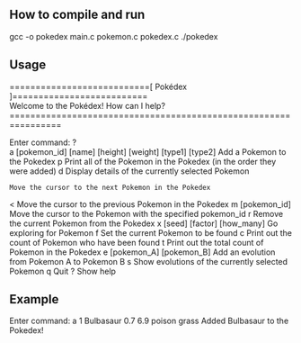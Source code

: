 ## How to compile and run
gcc -o pokedex main.c pokemon.c pokedex.c
./pokedex

## Usage
\===========================[ Pokédex ]==========================<br>
            Welcome to the Pokédex!  How can I help?<br>
\================================================================


Enter command: ?<br>
  a [pokemon_id] [name] [height] [weight] [type1] [type2]
    Add a Pokemon to the Pokedex
  p
    Print all of the Pokemon in the Pokedex (in the order they were added)
  d
    Display details of the currently selected Pokemon
  >
    Move the cursor to the next Pokemon in the Pokedex
  <
    Move the cursor to the previous Pokemon in the Pokedex
  m [pokemon_id]
    Move the cursor to the Pokemon with the specified pokemon_id
  r
    Remove the current Pokemon from the Pokedex
  x [seed] [factor] [how_many]
    Go exploring for Pokemon
  f
    Set the current Pokemon to be found
  c
    Print out the count of Pokemon who have been found
  t
    Print out the total count of Pokemon in the Pokedex
  e [pokemon_A] [pokemon_B]
    Add an evolution from Pokemon A to Pokemon B
  s
    Show evolutions of the currently selected Pokemon
  q
    Quit
  ?
    Show help

## Example
Enter command: a 1 Bulbasaur 0.7 6.9 poison grass
Added Bulbasaur to the Pokedex!

